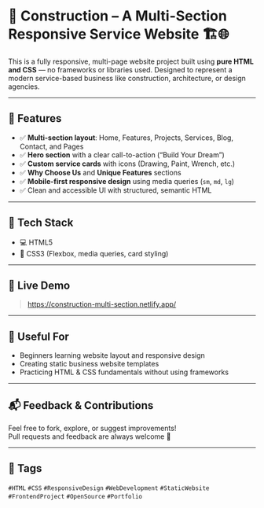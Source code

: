 # 🚧 Construction – A Multi-Section Responsive Service Website 🏗️🌐  

This is a fully responsive, multi-page website project built using **pure HTML and CSS** — no frameworks or libraries used. Designed to represent a modern service-based business like construction, architecture, or design agencies.

---

## 🔧 Features

- ✅ **Multi-section layout**: Home, Features, Projects, Services, Blog, Contact, and Pages  
- ✅ **Hero section** with a clear call-to-action (“Build Your Dream”)  
- ✅ **Custom service cards** with icons (Drawing, Paint, Wrench, etc.)  
- ✅ **Why Choose Us** and **Unique Features** sections  
- ✅ **Mobile-first responsive design** using media queries (`sm`, `md`, `lg`)  
- ✅ Clean and accessible UI with structured, semantic HTML  

---

## 📁 Tech Stack

- 💻 HTML5  
- 🎨 CSS3 (Flexbox, media queries, card styling)
---

## 🔗 Live Demo

> https://construction-multi-section.netlify.app/

---

## 📌 Useful For

- Beginners learning website layout and responsive design  
- Creating static business website templates  
- Practicing HTML & CSS fundamentals without using frameworks  

---

## 📬 Feedback & Contributions

Feel free to fork, explore, or suggest improvements!  
Pull requests and feedback are always welcome 💬

---

## 📎 Tags

`#HTML` `#CSS` `#ResponsiveDesign` `#WebDevelopment` `#StaticWebsite` `#FrontendProject` `#OpenSource` `#Portfolio`
